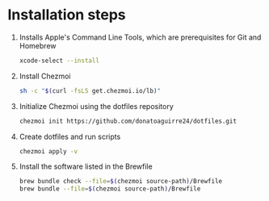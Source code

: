 # Installation steps

1. Installs Apple's Command Line Tools, which are prerequisites for Git and Homebrew

    ```sh
    xcode-select --install
    ```

2. Install Chezmoi

    ```sh
    sh -c "$(curl -fsLS get.chezmoi.io/lb)"
    ```

3. Initialize Chezmoi using the dotfiles repository

    ```sh
    chezmoi init https://github.com/donatoaguirre24/dotfiles.git
    ```

4. Create dotfiles and run scripts

    ```sh
    chezmoi apply -v
    ```

5. Install the software listed in the Brewfile

    ```sh
    brew bundle check --file=$(chezmoi source-path)/Brewfile
    brew bundle --file=$(chezmoi source-path)/Brewfile
    ```
